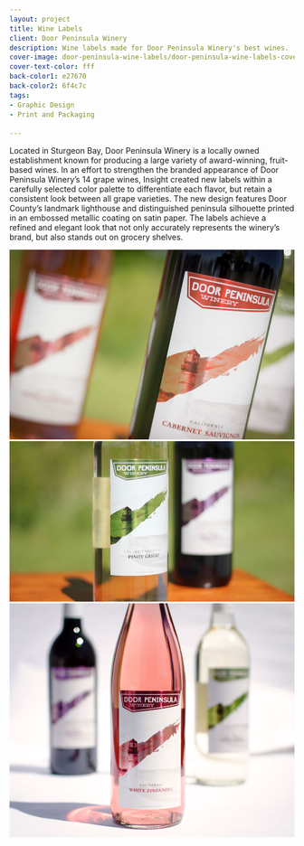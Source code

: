 ```yaml
---
layout: project
title: Wine Labels
client: Door Peninsula Winery
description: Wine labels made for Door Peninsula Winery's best wines.
cover-image: door-peninsula-wine-labels/door-peninsula-wine-labels-cover.jpg
cover-text-color: fff
back-color1: e27670
back-color2: 6f4c7c
tags:
- Graphic Design
- Print and Packaging

---
```

Located in Sturgeon Bay, Door Peninsula Winery is a locally owned establishment known for producing a large variety of award-winning, fruit-based wines. In an effort to strengthen the branded appearance of Door Peninsula Winery’s 14 grape wines, Insight created new labels within a carefully selected color palette to differentiate each flavor, but retain a consistent look between all grape varieties. The new design features Door County’s landmark lighthouse and distinguished peninsula silhouette printed in an embossed metallic coating on satin paper. The labels achieve a refined and elegant look that not only accurately represents the winery’s brand, but also stands out on grocery shelves.

<div class="images">

<img class="half" data-aos="fade-up" data-featherlight="/img/projects/door-peninsula-wine-labels/dpw-label-1.jpg" src="/img/projects/door-peninsula-wine-labels/dpw-label-1.jpg" />

<img class="half" data-aos="fade-up" data-aos-delay="200" data-featherlight="/img/projects/door-peninsula-wine-labels/dpw-label-3.jpg" src="/img/projects/door-peninsula-wine-labels/dpw-label-3.jpg" />

<img class="full" data-aos="fade-up" data-featherlight="/img/projects/door-peninsula-wine-labels/dpw-label-2.jpg" src="/img/projects/door-peninsula-wine-labels/dpw-label-2.jpg" />

</div>
